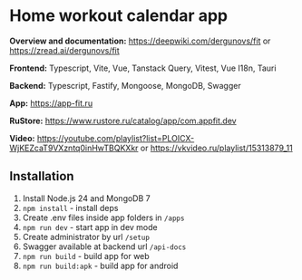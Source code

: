 # Home workout calendar app

**Overview and documentation:** https://deepwiki.com/dergunovs/fit or https://zread.ai/dergunovs/fit

**Frontend:** Typescript, Vite, Vue, Tanstack Query, Vitest, Vue I18n, Tauri

**Backend:** Typescript, Fastify, Mongoose, MongoDB, Swagger

**App:** https://app-fit.ru

**RuStore:** https://www.rustore.ru/catalog/app/com.appfit.dev

**Video:** https://youtube.com/playlist?list=PLOICX-WjKEZcaT9VXzntq0inHwTBQKXkr or https://vkvideo.ru/playlist/15313879_11

## Installation

1. Install Node.js 24 and MongoDB 7
2. `npm install` - install deps
3. Create .env files inside app folders in `/apps`
4. `npm run dev` - start app in dev mode
5. Create administrator by url `/setup`
6. Swagger available at backend url `/api-docs`
7. `npm run build` - build app for web
8. `npm run build:apk` - build app for android
